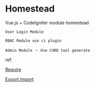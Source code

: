 # Homestead

Vue.js + CodeIgniter module homestead

```
User Login Module

RBAC Module use ci plugin

Admin Module － Use CURD tool generate
```

ref:

[Require](http://javascript.ruanyifeng.com/nodejs/module.html#toc5)

[Export,Import](http://www.infoq.com/cn/articles/es6-in-depth-modules)
